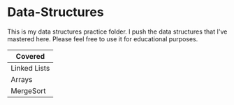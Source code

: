 # Data-Structures
This is my data structures practice folder. I push the data structures that I've mastered here. Please feel free to use it for educational purposes.

|Covered     |
|------------|
|Linked Lists|
|Arrays      |
|MergeSort   |
